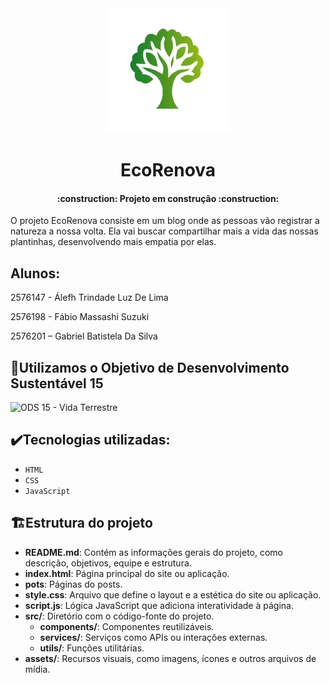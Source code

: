 <div align="center">
<img src="assets/logoEcoRenova-removebg-preview.png" alt="Logo - EcoRenova" width="200" height="200">
</div>
<h1 align="center"> EcoRenova </h1>

<h4 align="center"> 
    :construction:  Projeto em construção  :construction:
</h4>

O projeto EcoRenova consiste em um blog onde as pessoas vão registrar a natureza a nossa volta. Ela vai buscar compartilhar mais a vida das nossas plantinhas, desenvolvendo mais empatia por elas.



## Alunos: 

2576147 - Álefh Trindade Luz De Lima

2576198 - Fábio Massashi Suzuki

2576201 – Gabriel Batistela Da Silva

## 🌿Utilizamos o Objetivo de Desenvolvimento Sustentável 15
<img src="https://123ecos.com.br/wp-content/uploads/2024/05/ODS-15-vida-terrestre-1-624x629.png" alt="ODS 15 - Vida Terrestre" width="200" height="200">

## ✔️Tecnologias utilizadas:
- ``HTML``
- ``CSS``
- ``JavaScript``

## 🏗Estrutura do projeto
- **README.md**: Contém as informações gerais do projeto, como descrição, objetivos, equipe e estrutura.
- **index.html**: Página principal do site ou aplicação.
- **pots**: Páginas do posts.
- **style.css**: Arquivo que define o layout e a estética do site ou aplicação.
- **script.js**: Lógica JavaScript que adiciona interatividade à página.
- **src/**: Diretório com o código-fonte do projeto. 
  - **components/**: Componentes reutilizáveis.
  - **services/**: Serviços como APIs ou interações externas.
  - **utils/**: Funções utilitárias.
- **assets/**: Recursos visuais, como imagens, ícones e outros arquivos de mídia.

